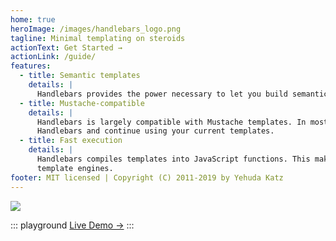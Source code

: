 ```yaml
---
home: true
heroImage: /images/handlebars_logo.png
tagline: Minimal templating on steroids
actionText: Get Started →
actionLink: /guide/
features:
  - title: Semantic templates
    details: |
      Handlebars provides the power necessary to let you build semantic templates effectively with no frustration.
  - title: Mustache-compatible
    details: |
      Handlebars is largely compatible with Mustache templates. In most cases it is possible to swap out Mustache with
      Handlebars and continue using your current templates.
  - title: Fast execution
    details: |
      Handlebars compiles templates into JavaScript functions. This makes the template execution faster than most other
      template engines.
footer: MIT licensed | Copyright (C) 2011-2019 by Yehuda Katz
---
```


<a class="devswag" href="https://www.devswag.com/collections/handlebars">
    <img src="images/handlebars-devswag.png">
</a>

::: playground
[Live Demo →](playground.md)
:::
